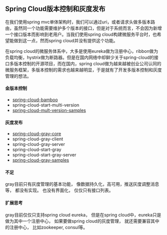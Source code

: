 ## Spring Cloud版本控制和灰度发布


在我们使用spring mvc单体架构时，我们可以通过uri，或者请求头做多版本路由，虽然同一个功能需要维护多个版本的接口，但是对于系统而言，不会因为新增一个接口版本而影响到老用户。当我们使用spring cloud构建微服务平台时，也希望能做到这一点，然而spring cloud并没有提供这个功能。

在spring cloud的微服务体系中，大多是使用eureka做为注册中心，ribbon做为负载均衡，hystrix做为断路器。但是在国内网络中却鲜少关于spring-cloud的接口多版本控制的开源项目，而在国内，spring cloud做为越来越被创业公司认同的微服务框架，多版本控制的需求也越来越明显，于是就有了开发多版本控制和灰度管理的想法。



#### 金版本控制
* [spring-cloud-bamboo](spring-cloud-bamboo/README.md)
* spring-cloud-start-multi-version
* [spring-cloud-mult-version-samples](spring-cloud-mult-version-samples/README.md)


#### 灰度发布
* [spring-cloud-gray-core](spring-cloud-gray-core/README.md)
* spring-cloud-gray-client
* spring-cloud-gray-server
* spring-cloud-start-gray
* spring-cloud-start-gray-server
* [spring-cloud-gray-samples](spring-cloud-gray-samples/README.md)



#### 不足
gray目前只有灰度管理的基本功能， 像数据持久化，高可用，推送灰度调整消息等， 都没有实现。 也没有界面化， 仅仅只有接口列表。


#### 扩展思考
gray目前仅仅只支持spring cloud eureka， 但是在spring cloud中，eureka只是做为其中一个注册中心， 如果要做spring cloud的灰度管理， 就还需要兼容其中的注册中心， 比如zookeeper, consul等。

